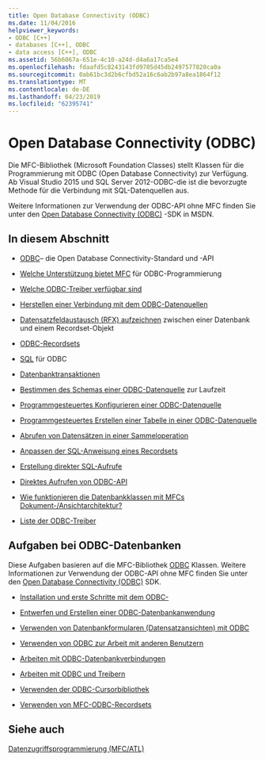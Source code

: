 ```yaml
---
title: Open Database Connectivity (ODBC)
ms.date: 11/04/2016
helpviewer_keywords:
- ODBC [C++]
- databases [C++], ODBC
- data access [C++], ODBC
ms.assetid: 56b6067a-651e-4c10-a24d-d4a6a17ca5e4
ms.openlocfilehash: fdaafd5c8243143fd9705d45db2497577820ca0a
ms.sourcegitcommit: 0ab61bc3d2b6cfbd52a16c6ab2b97a8ea1864f12
ms.translationtype: MT
ms.contentlocale: de-DE
ms.lasthandoff: 04/23/2019
ms.locfileid: "62395741"
---
```

# <a name="open-database-connectivity-odbc"></a>Open Database Connectivity (ODBC)

Die MFC-Bibliothek (Microsoft Foundation Classes) stellt Klassen für die Programmierung mit ODBC (Open Database Connectivity) zur Verfügung. Ab Visual Studio 2015 und SQL Server 2012-ODBC-die ist die bevorzugte Methode für die Verbindung mit SQL-Datenquellen aus.

Weitere Informationen zur Verwendung der ODBC-API ohne MFC finden Sie unter den [Open Database Connectivity (ODBC)](/sql/odbc/microsoft-open-database-connectivity-odbc) -SDK in MSDN.


## <a name="in-this-section"></a>In diesem Abschnitt

- [ODBC](odbc-basics.md)– die Open Database Connectivity-Standard und -API

- [Welche Unterstützung bietet MFC](odbc-and-mfc.md) für ODBC-Programmierung

- [Welche ODBC-Treiber verfügbar sind](odbc-driver-list.md)

- [Herstellen einer Verbindung mit dem ODBC-Datenquellen](data-source-managing-connections-odbc.md)

- [Datensatzfeldaustausch (RFX) aufzeichnen](record-field-exchange-rfx.md) zwischen einer Datenbank und einem Recordset-Objekt

- [ODBC-Recordsets](recordset-odbc.md)

- [SQL](sql.md) für ODBC

- [Datenbanktransaktionen](transaction-odbc.md)

- [Bestimmen des Schemas einer ODBC-Datenquelle](data-source-determining-the-schema-of-the-data-source-odbc.md) zur Laufzeit

- [Programmgesteuertes Konfigurieren einer ODBC-Datenquelle](data-source-programmatically-configuring-an-odbc-data-source.md)

- [Programmgesteuertes Erstellen einer Tabelle in einer ODBC-Datenquelle](data-source-programmatically-creating-a-table-in-an-odbc-data-source.md)

- [Abrufen von Datensätzen in einer Sammeloperation](recordset-fetching-records-in-bulk-odbc.md)

- [Anpassen der SQL-Anweisung eines Recordsets](sql-customizing-your-recordsets-sql-statement-odbc.md)

- [Erstellung direkter SQL-Aufrufe](sql-making-direct-sql-calls-odbc.md)

- [Direktes Aufrufen von ODBC-API](odbc-calling-odbc-api-functions-directly.md)

- [Wie funktionieren die Datenbankklassen mit MFCs Dokument-/Ansichtarchitektur?](working-with-documents-and-views.md)

- [Liste der ODBC-Treiber](odbc-driver-list.md)

## <a name="odbc-database-tasks"></a>Aufgaben bei ODBC-Datenbanken

Diese Aufgaben basieren auf die MFC-Bibliothek [ODBC](odbc-basics.md) Klassen. Weitere Informationen zur Verwendung der ODBC-API ohne MFC finden Sie unter den [Open Database Connectivity (ODBC)](/sql/odbc/microsoft-open-database-connectivity-odbc) SDK.

- [Installation und erste Schritte mit dem ODBC-](installing-and-getting-started-with-odbc.md)

- [Entwerfen und Erstellen einer ODBC-Datenbankanwendung](design-and-create-an-odbc-database-application.md)

- [Verwenden von Datenbankformularen (Datensatzansichten) mit ODBC](use-database-forms-record-views-with-odbc.md)

- [Verwenden von ODBC zur Arbeit mit anderen Benutzern](use-odbc-to-work-with-other-users.md)

- [Arbeiten mit ODBC-Datenbankverbindungen](work-with-odbc-database-connections.md)

- [Arbeiten mit ODBC und Treibern](work-with-odbc-and-drivers.md)

- [Verwenden der ODBC-Cursorbibliothek](use-the-odbc-cursor-library.md)

- [Verwenden von MFC-ODBC-Recordsets](use-mfc-odbc-recordsets.md)

## <a name="see-also"></a>Siehe auch

[Datenzugriffsprogrammierung (MFC/ATL)](../../data/data-access-programming-mfc-atl.md)